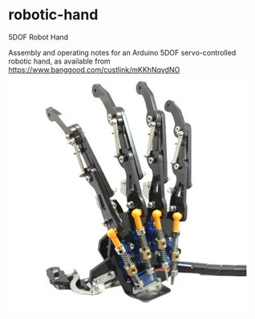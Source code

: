 # robotic-hand
5DOF Robot Hand

Assembly and operating notes for an Arduino 5DOF servo-controlled robotic hand, as available from https://www.banggood.com/custlink/mKKhNqydNO
![](images/hand.jpg)
